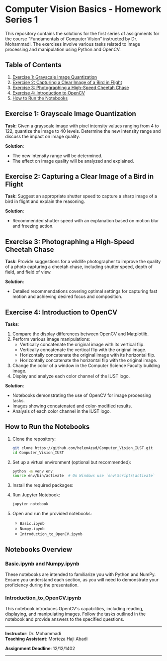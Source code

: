 # Computer Vision Basics - Homework Series 1

This repository contains the solutions for the first series of assignments for the course "Fundamentals of Computer Vision" instructed by Dr. Mohammadi. The exercises involve various tasks related to image processing and manipulation using Python and OpenCV.

## Table of Contents

1. [Exercise 1: Grayscale Image Quantization](#exercise-1-grayscale-image-quantization)
2. [Exercise 2: Capturing a Clear Image of a Bird in Flight](#exercise-2-capturing-a-clear-image-of-a-bird-in-flight)
3. [Exercise 3: Photographing a High-Speed Cheetah Chase](#exercise-3-photographing-a-high-speed-cheetah-chase)
4. [Exercise 4: Introduction to OpenCV](#exercise-4-introduction-to-opencv)
5. [How to Run the Notebooks](#how-to-run-the-notebooks)

## Exercise 1: Grayscale Image Quantization

**Task**: Given a grayscale image with pixel intensity values ranging from 4 to 122, quantize the image to 40 levels. Determine the new intensity range and discuss the impact on image quality.

**Solution**:
- The new intensity range will be determined.
- The effect on image quality will be analyzed and explained.

## Exercise 2: Capturing a Clear Image of a Bird in Flight

**Task**: Suggest an appropriate shutter speed to capture a sharp image of a bird in flight and explain the reasoning.

**Solution**:
- Recommended shutter speed with an explanation based on motion blur and freezing action.

## Exercise 3: Photographing a High-Speed Cheetah Chase

**Task**: Provide suggestions for a wildlife photographer to improve the quality of a photo capturing a cheetah chase, including shutter speed, depth of field, and field of view.

**Solution**:
- Detailed recommendations covering optimal settings for capturing fast motion and achieving desired focus and composition.

## Exercise 4: Introduction to OpenCV

**Tasks**:
1. Compare the display differences between OpenCV and Matplotlib.
2. Perform various image manipulations:
   - Vertically concatenate the original image with its vertical flip.
   - Vertically concatenate the vertical flip with the original image.
   - Horizontally concatenate the original image with its horizontal flip.
   - Horizontally concatenate the horizontal flip with the original image.
3. Change the color of a window in the Computer Science Faculty building image.
4. Display and analyze each color channel of the IUST logo.

**Solution**:
- Notebooks demonstrating the use of OpenCV for image processing tasks.
- Images showing concatenated and color-modified results.
- Analysis of each color channel in the IUST logo.

## How to Run the Notebooks

1. Clone the repository:
    ```sh
    git clone https://github.com/helenAzad/Computer_Vision_IUST.git
    cd Computer_Vision_IUST
    ```

2. Set up a virtual environment (optional but recommended):
    ```sh
    python -m venv env
    source env/bin/activate  # On Windows use `env\Scripts\activate`
    ```

3. Install the required packages:

4. Run Jupyter Notebook:
    ```sh
    jupyter notebook
    ```

5. Open and run the provided notebooks:
    - `Basic.ipynb`
    - `Numpy.ipynb`
    - `Introduction_to_OpenCV.ipynb`

## Notebooks Overview

### Basic.ipynb and Numpy.ipynb

These notebooks are intended to familiarize you with Python and NumPy. Ensure you understand each section, as you will need to demonstrate your proficiency during the presentation.

### Introduction_to_OpenCV.ipynb

This notebook introduces OpenCV's capabilities, including reading, displaying, and manipulating images. Follow the tasks outlined in the notebook and provide answers to the specified questions.

---

**Instructor**: Dr. Mohammadi  
**Teaching Assistant**: Morteza Haji Abadi

**Assignment Deadline**: 12/12/1402

---
